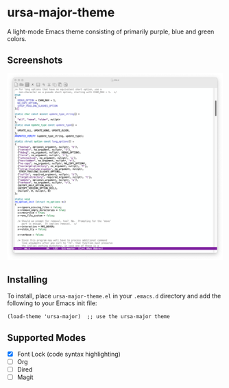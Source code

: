 # ursa-major-theme
A light-mode Emacs theme consisting of primarily purple, blue and green colors.

## Screenshots
![Colors in a large C program.](/screenshots/c-screenshot.png)

## Installing
To install, place `ursa-major-theme.el` in your `.emacs.d` directory and add
the following to your Emacs init file:

```
(load-theme 'ursa-major)  ;; use the ursa-major theme
```

## Supported Modes
 - [x] Font Lock (code syntax highlighting)
 - [ ] Org
 - [ ] Dired
 - [ ] Magit